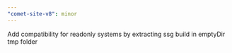 ```yaml
---
"comet-site-v8": minor
---
```


Add compatibility for readonly systems by extracting ssg build in emptyDir tmp folder
